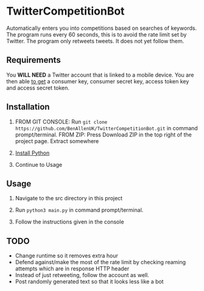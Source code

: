 # TwitterCompetitionBot
Automatically enters you into competitions based on searches of keywords. The program runs every 60 seconds,
this is to avoid the rate limit set by Twitter. The program only retweets tweets. It does not yet follow them.


## Requirements
You **WILL NEED**  a Twitter account that is linked to a mobile device. You are then able [to get](https://apps.twitter.com/) a consumer key, consumer secret key, access token key and access secret token.


## Installation
1) FROM GIT CONSOLE: Run `git clone https://github.com/BenAllenUK/TwitterCompetitionBot.git` in command prompt/terminal.
   FROM ZIP: Press Download ZIP in the top right of the project page. Extract somewhere
   
2) [Install Python](https://www.python.org/downloads/)

3) Continue to Usage


## Usage
1) Navigate to the src directory in this project

2) Run `python3 main.py` in command prompt/terminal. 

3) Follow the instructions given in the console


## TODO
- Change runtime so it removes extra hour
- Defend against/make the most of the rate limit by checking reaming attempts which are in response HTTP header
- Instead of just retweeting, follow the account as well.
- Post randomly generated text so that it looks less like a bot